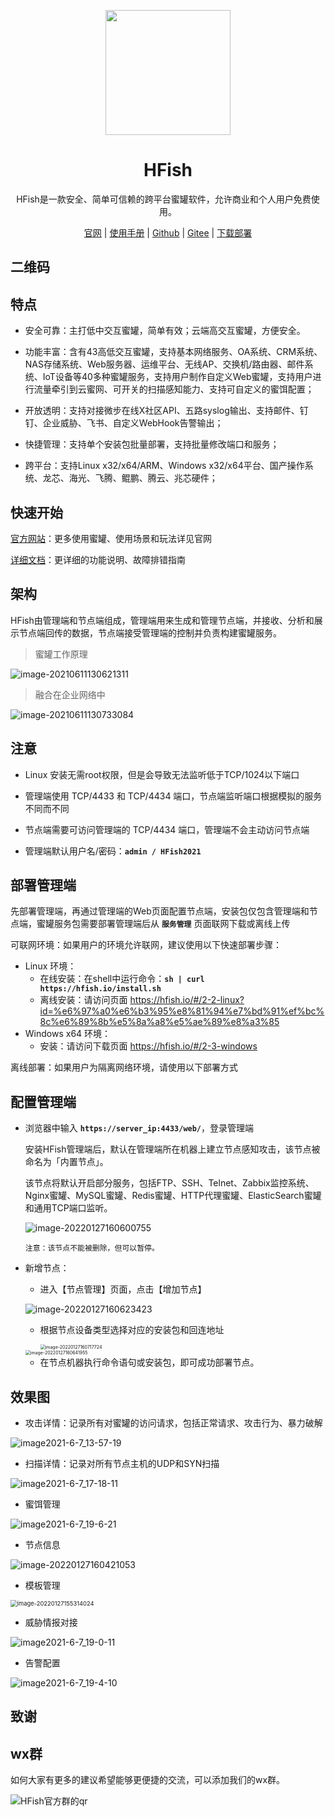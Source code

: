 <p align="center">
  <a href="https://hfish.io/" target="_blank">
    <img width="200" src="images/logo.png">
  </a>
</p>


<h1 align="center">HFish </h1>
<p align="center">HFish是一款安全、简单可信赖的跨平台蜜罐软件，允许商业和个人用户免费使用。</p>

<p  align="center">
<a href="https://hfish.io/" target="_bank">官网</a>
<span>|</span>
<a href="https://hfish.io/#/?id=hfish%e8%ae%be%e8%ae%a1%e7%90%86%e5%bf%b5" target="_bank">使用手册</a>
<span>|</span>
<a href="https://github.com/hacklcx/HFish" target="_bank">Github</a>
<span>|</span>
<a href="https://gitee.com/lauix/HFish" target="_bank">Gitee</a>
<span>|</span>
<a href="https://hfish.io/#/download" target="_bank">下载部署</a>
</p>

## 二维码

## 特点

+ 安全可靠：主打低中交互蜜罐，简单有效；云端高交互蜜罐，方便安全。

+ 功能丰富：含有43高低交互蜜罐，支持基本网络服务、OA系统、CRM系统、NAS存储系统、Web服务器、运维平台、无线AP、交换机/路由器、邮件系统、IoT设备等40多种蜜罐服务，支持用户制作自定义Web蜜罐，支持用户进行流量牵引到云蜜网、可开关的扫描感知能力、支持可自定义的蜜饵配置；

+ 开放透明：支持对接微步在线X社区API、五路syslog输出、支持邮件、钉钉、企业威胁、飞书、自定义WebHook告警输出；
+ 快捷管理：支持单个安装包批量部署，支持批量修改端口和服务；

+ 跨平台：支持Linux x32/x64/ARM、Windows x32/x64平台、国产操作系统、龙芯、海光、飞腾、鲲鹏、腾云、兆芯硬件；



## 快速开始

[官方网站](https://hfish.io/)：更多使用蜜罐、使用场景和玩法详见官网

[详细文档](https://hfish.io/docs/#/)：更详细的功能说明、故障排错指南



## 架构

HFish由管理端和节点端组成，管理端用来生成和管理节点端，并接收、分析和展示节点端回传的数据，节点端接受管理端的控制并负责构建蜜罐服务。

> 蜜罐工作原理

![image-20210611130621311](images/20210616174908.png)





> 融合在企业网络中

![image-20210611130733084](images/20210616174930.png)

## 注意

+ Linux 安装无需root权限，但是会导致无法监听低于TCP/1024以下端口

+ 管理端使用 TCP/4433 和 TCP/4434 端口，节点端监听端口根据模拟的服务不同而不同

+ 节点端需要可访问管理端的 TCP/4434 端口，管理端不会主动访问节点端

+ 管理端默认用户名/密码：**`admin / HFish2021`**



## 部署管理端

先部署管理端，再通过管理端的Web页面配置节点端，安装包仅包含管理端和节点端，蜜罐服务包需要部署管理端后从 **`服务管理`** 页面联网下载或离线上传



可联网环境：如果用户的环境允许联网，建议使用以下快速部署步骤：

+ Linux 环境：
  + 在线安装：在shell中运行命令：**`sh | curl https://hfish.io/install.sh`**
  + 离线安装：请访问页面 https://hfish.io/#/2-2-linux?id=%e6%97%a0%e6%b3%95%e8%81%94%e7%bd%91%ef%bc%8c%e6%89%8b%e5%8a%a8%e5%ae%89%e8%a3%85
+ Windows x64 环境：
  + 安装：请访问下载页面 https://hfish.io/#/2-3-windows

离线部署：如果用户为隔离网络环境，请使用以下部署方式



## 配置管理端

+ 浏览器中输入 **`https://server_ip:4433/web/`**，登录管理端

  安装HFish管理端后，默认在管理端所在机器上建立节点感知攻击，该节点被命名为「内置节点」。

  该节点将默认开启部分服务，包括FTP、SSH、Telnet、Zabbix监控系统、Nginx蜜罐、MySQL蜜罐、Redis蜜罐、HTTP代理蜜罐、ElasticSearch蜜罐和通用TCP端口监听。

  ![image-20220127160600755](http://img.threatbook.cn/hfish/image-20220127160600755.png)

  `注意：该节点不能被删除，但可以暂停。`

+ 新增节点：

  - 进入【节点管理】页面，点击【增加节点】

  ![image-20220127160623423](http://img.threatbook.cn/hfish/image-20220127160623423.png)

  - 根据节点设备类型选择对应的安装包和回连地址

    <img src="/Users/maqian/Library/Application Support/typora-user-images/image-20220127160717724.png" alt="image-20220127160717724" style="zoom:50%;" />

  <img src="/Users/maqian/Library/Application Support/typora-user-images/image-20220127160641955.png" alt="image-20220127160641955" style="zoom:50%;" />

  - 在节点机器执行命令语句或安装包，即可成功部署节点。



## 效果图

+ 攻击详情：记录所有对蜜罐的访问请求，包括正常请求、攻击行为、暴力破解

![image2021-6-7_13-57-19](images/20210611114902.png)



+ 扫描详情：记录对所有节点主机的UDP和SYN扫描

![image2021-6-7_17-18-11](images/20210611114934.png)

+ 蜜饵管理

![image2021-6-7_19-6-21](images/20210611115053.png)

+ 节点信息

![image-20220127160421053](http://img.threatbook.cn/hfish/image-20220127160421053.png)

+ 模板管理

<img src="http://img.threatbook.cn/hfish/image-20220127155314024.png" alt="image-20220127155314024" style="zoom:67%;" />



+ 威胁情报对接

![image2021-6-7_19-0-11](images/20210611115158.png)

+ 告警配置

![image2021-6-7_19-4-10](images/20210611115224.png)

## 致谢

## wx群

如何大家有更多的建议希望能够更便捷的交流，可以添加我们的wx群。



![HFish官方群的qr](images/20210611115258.png)
